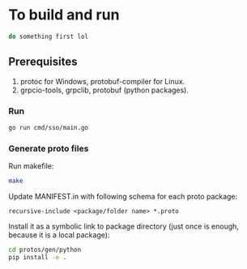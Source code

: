 # To build and run

```bash
do something first lol
```

## Prerequisites

1. protoc for Windows, protobuf-compiler for Linux.
2. grpcio-tools, grpclib, protobuf (python packages).

### Run

```bash
go run cmd/sso/main.go
```

### Generate proto files

Run makefile:

```bash
make
```

Update MANIFEST.in with following schema for each proto package:

```
recursive-include <package/folder name> *.proto
```

Install it as a symbolic link to package directory (just once is enough, because it is a local package):

```bash
cd protos/gen/python
pip install -e .
```
